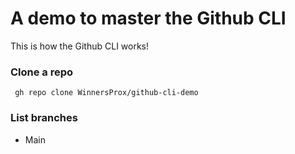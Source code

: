 # A demo to master the Github CLI

This is how the Github CLI works!

### Clone a repo

```
 gh repo clone WinnersProx/github-cli-demo
```

### List branches

- Main
